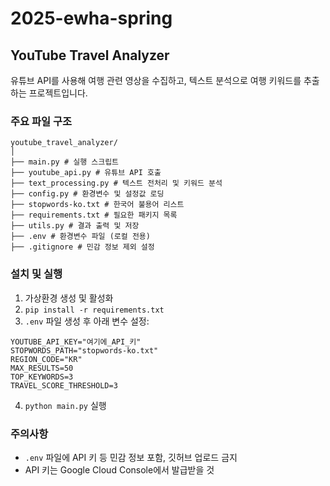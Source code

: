 # 2025-ewha-spring
## YouTube Travel Analyzer

유튜브 API를 사용해 여행 관련 영상을 수집하고, 텍스트 분석으로 여행 키워드를 추출하는 프로젝트입니다.

### 주요 파일 구조
```
youtube_travel_analyzer/
│
├── main.py # 실행 스크립트
├── youtube_api.py # 유튜브 API 호출
├── text_processing.py # 텍스트 전처리 및 키워드 분석
├── config.py # 환경변수 및 설정값 로딩
├── stopwords-ko.txt # 한국어 불용어 리스트
├── requirements.txt # 필요한 패키지 목록
├── utils.py # 결과 출력 및 저장
├── .env # 환경변수 파일 (로컬 전용)
├── .gitignore # 민감 정보 제외 설정
```

### 설치 및 실행

1. 가상환경 생성 및 활성화  
2. `pip install -r requirements.txt`  
3. `.env` 파일 생성 후 아래 변수 설정:

```env
YOUTUBE_API_KEY="여기에_API_키"
STOPWORDS_PATH="stopwords-ko.txt"
REGION_CODE="KR"
MAX_RESULTS=50
TOP_KEYWORDS=3
TRAVEL_SCORE_THRESHOLD=3
```

4. `python main.py` 실행

### 주의사항

- `.env` 파일에 API 키 등 민감 정보 포함, 깃허브 업로드 금지  
- API 키는 Google Cloud Console에서 발급받을 것  

